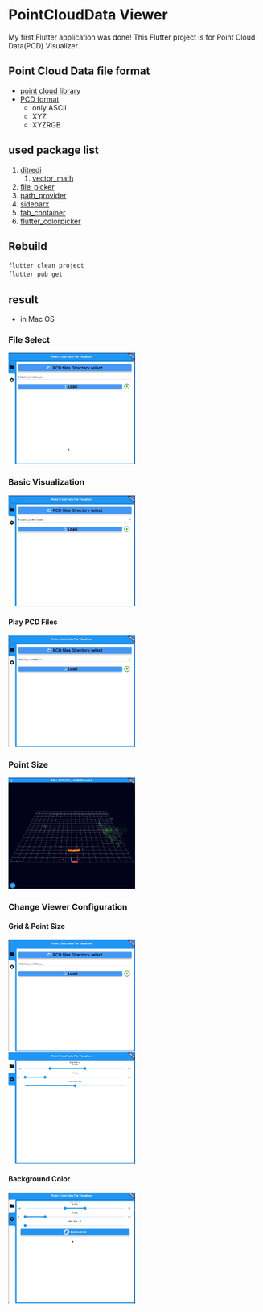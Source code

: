 # PointCloudData Viewer

My first Flutter application was done!
This Flutter project is for Point Cloud Data(PCD) Visualizer.

## Point Cloud Data file format

- [point cloud library](https://pointclouds.org/)
- [PCD format](https://pointclouds.org/documentation/tutorials/pcd_file_format.html)
  - only ASCii
  - XYZ
  - XYZRGB

## used package list

1. [ditredi](https://pub.dev/packages/ditredi)
   1. [vector_math](https://pub.dev/packages/vector_math)
2. [file_picker](https://pub.dev/packages/file_picker)
3. [path_provider](https://pub.dev/packages/path_provider)
4. [sidebarx](https://pub.dev/packages/sidebarx)
5. [tab_container](https://pub.dev/packages/tab_container)
6. [flutter_colorpicker](https://pub.dev/packages/flutter_colorpicker)

## Rebuild

```bash
flutter clean project
flutter pub get
```

## result

- in Mac OS

### File Select

<img src="./image/fileSelect.gif" width="50%" heigth="50%">

### Basic Visualization

<img src="./image/visual_basic.gif" width="50%" heigth="50%">

#### Play PCD Files

<img src="./image/visual_play.gif" width="50%" heigth="50%">

### Point Size

<img src="./image/pointSize_change.gif" width="50%" heigth="50%">

### Change Viewer Configuration

#### Grid & Point Size

<img src="./image/grid.gif" width="50%" heigth="50%">

<img src="./image/gird_point_size.gif" width="50%" heigth="50%">

#### Background Color

<img src="./image/backgroundColor.gif" width="50%" heigth="50%">
